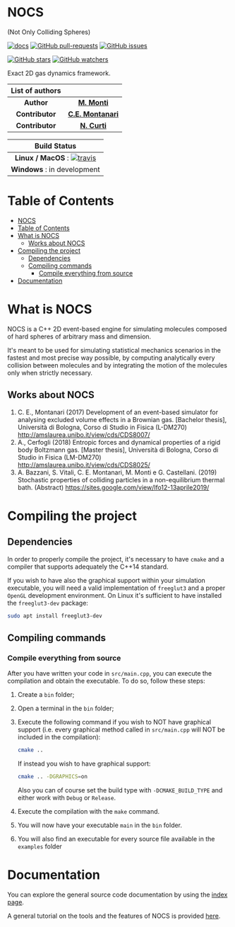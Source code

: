 # NOCS

(Not Only Colliding Spheres)

[![docs](https://img.shields.io/readthedocs/:packageName/:version.svg?style=plastic)](https://carlidel.github.io/nocs)
[![GitHub pull-requests](https://img.shields.io/github/issues-pr/matteomonti/nocs.svg?style=plastic)](https://github.com/matteomonti/nocs/pulls)
[![GitHub issues](https://img.shields.io/github/issues/matteomonti/nocs.svg?style=plastic)](https://github.com/matteomonti/nocs/issues)

[![GitHub stars](https://img.shields.io/github/stars/matteomonti/nocs.svg?label=Stars&style=social)](https://github.com/matteomonti/nocs/stargazers)
[![GitHub watchers](https://img.shields.io/github/watchers/matteomonti/nocs.svg?label=Watch&style=social)](https://github.com/matteomonti/nocs/watchers)

Exact 2D gas dynamics framework.

|List of authors||
|:-:|:-:|
| **Author** | [**M. Monti**](https://github.com/matteomonti) |
| **Contributor** | [**C.E. Montanari**](https://github.com/carlidel) |
| **Contributor** | [**N. Curti**](https://github.com/Nico-Curti) |

| **Build Status**              |
|:-----------------------------:|
| **Linux / MacOS** : [![travis](https://travis-ci.org/carlidel/nocs.svg?branch=master)](https://travis-ci.org/carlidel/nocs/nocs) |
|**Windows** : in development|

# Table of Contents

- [NOCS](#nocs)
- [Table of Contents](#table-of-contents)
- [What is NOCS](#what-is-nocs)
  - [Works about NOCS](#works-about-nocs)
- [Compiling the project](#compiling-the-project)
  - [Dependencies](#dependencies)
  - [Compiling commands](#compiling-commands)
    - [Compile everything from source](#compile-everything-from-source)
- [Documentation](#documentation)

# What is NOCS

NOCS is a C++ 2D event-based engine for simulating molecules composed of hard spheres of arbitrary mass and dimension.

It's meant to be used for simulating statistical mechanics scenarios in the fastest and most precise way possible, by computing analytically every collision between molecules and by integrating the motion of the molecules only when strictly necessary.

## Works about NOCS

1. C. E., Montanari (2017) Development of an event-based simulator for analysing excluded volume effects in a Brownian gas. [Bachelor thesis], Università di Bologna, Corso di Studio in Fisica (L-DM270) <http://amslaurea.unibo.it/view/cds/CDS8007/>
2. A., Cerfogli (2018) Entropic forces and dynamical properties of a rigid body Boltzmann gas. [Master thesis], Università di Bologna, Corso di Studio in Fisica (LM-DM270) <http://amslaurea.unibo.it/view/cds/CDS8025/>
3. A. Bazzani, S. Vitali, C. E. Montanari, M. Monti e G. Castellani. (2019) Stochastic properties of colliding particles in a non-equilibrium thermal bath. (Abstract) <https://sites.google.com/view/lfo12-13aprile2019/>
  
# Compiling the project

## Dependencies

In order to properly compile the project, it's necessary to have `cmake` and a compiler that supports adequately the C++14 standard.

If you wish to have also the graphical support within your simulation executable, you will need a valid implementation of `freeglut3` and a proper `OpenGL` development environment. On Linux it's sufficient to have installed the `freeglut3-dev` package:

```bash
sudo apt install freeglut3-dev
```

## Compiling commands

### Compile everything from source

After you have written your code in `src/main.cpp`, you can execute the compilation and obtain the executable. To do so, follow these steps:

1. Create a `bin` folder;
2. Open a terminal in the `bin` folder;
3. Execute the following command if you wish to NOT have graphical support (i.e. every graphical method called in `src/main.cpp` will NOT be included in the compilation):

   ```bash
   cmake ..
   ```

   If instead you wish to have graphical support:

   ```bash
   cmake .. -DGRAPHICS=on
   ```

   Also you can of course set the build type with `-DCMAKE_BUILD_TYPE` and either work with `Debug` or `Release`.
4. Execute the compilation with the `make` command.
5. You will now have your executable `main` in the `bin` folder.
6. You will also find an executable for every source file available in the `examples` folder

# Documentation

You can explore the general source code documentation by using the [index page](https://carlidel.github.io/nocs).

A general tutorial on the tools and the features of NOCS is provided [here](./docs/tutorial.md).
